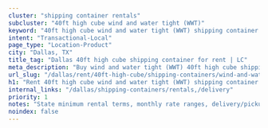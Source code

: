 ```yaml
---
cluster: "shipping container rentals"
subcluster: "40ft high cube wind and water tight (WWT)"
keyword: "40ft high cube wind and water tight (WWT) shipping container for rent Dallas, TX"
intent: "Transactional-Local"
page_type: "Location-Product"
city: "Dallas, TX"
title_tag: "Dallas 40ft high cube shipping container for rent | LC"
meta_description: "Buy wind and water tight (WWT) 40ft high cube shipping container rent with local delivery in Dallas, TX. LC Container — local Since 2003. Request a fast quote today."
url_slug: "/dallas/rent/40ft-high-cube/shipping-containers/wind-and-water-tight-wwt"
h1: "Rent 40ft high cube wind and water tight (WWT) shipping container in Dallas"
internal_links: "/dallas/shipping-containers/rentals,/delivery"
priority: 1
notes: "State minimum rental terms, monthly rate ranges, delivery/pickup fees, service area."
noindex: false
---
```


<!-- TODO: Add unique city/inventory copy, images, and internal links here. -->
